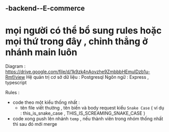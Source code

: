 
## - b a c k e n d - - E - c o m m e r c e 

# mọi người có thể bổ sung rules hoặc mọi thứ trong đây , chỉnh thẳng ở nhánh main luôn

Diagram : https://drive.google.com/file/d/1k9zk4nAovzhe9ZmbbbHEmulDzb1u-Rmf/view
Hệ quản trị cơ sở dữ liệu : Postgresql
Ngôn ngữ : Express , typescript

Rules : 
+ code theo một kiểu thống nhất : 
   - tên file viết thường , tên biến và body request kiểu `Snake Case` ( ví dụ : this_is_snake_case , THIS_IS_SCREAMING_SNAKE_CASE )
+ code xong push lên nhánh `temp` , nếu thành viên trong nhóm thống nhất thì sau đó mới merge

